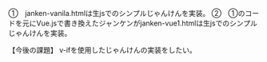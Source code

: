 ①　janken-vanila.htmlは生jsでのシンプルじゃんけんを実装。
②　①のコードを元にVue.jsで書き換えたジャンケンがjanken-vue1.htmlは生jsでのシンプルじゃんけんを実装。

【今後の課題】
v-ifを使用したじゃんけんの実装をしたい。